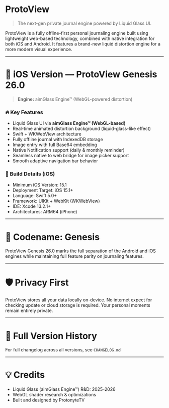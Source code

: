 # ProtoView

> The next-gen private journal engine powered by Liquid Glass UI.

ProtoView is a fully offline-first personal journaling engine built using lightweight web-based technology, combined with native integration for both iOS and Android. It features a brand-new liquid distortion engine for a more modern visual experience.

---

# 🍎 iOS Version — ProtoView Genesis 26.0

> **Engine:** aimGlass Engine™ (WebGL-powered distortion)

### 🔥 Key Features

- Liquid Glass UI via **aimGlass Engine™ (WebGL-based)**
- Real-time animated distortion background (liquid-glass-like effect)
- Swift + WKWebView architecture
- Fully offline journal with IndexedDB storage
- Image entry with full Base64 embedding
- Native Notification support (daily & monthly reminder)
- Seamless native to web bridge for image picker support
- Smooth adaptive navigation bar behavior

### 🔧 Build Details (iOS)
- Minimum iOS Version: 15.1
- Deployment Target: iOS 15.1+
- Language: Swift 5.0+
- Framework: UIKit + WebKit (WKWebView)
- IDE: Xcode 13.2.1+
- Architectures: ARM64 (iPhone)

---

# 🚀 Codename: Genesis

ProtoView Genesis 26.0 marks the full separation of the Android and iOS engines while maintaining full feature parity on journaling features.

---

# 🛡 Privacy First

ProtoView stores all your data locally on-device. No internet expect for checking update or cloud storage is required. Your personal moments remain entirely private.

---

# 📝 Full Version History

For full changelog across all versions, see `CHANGELOG.md`

---

# 💡 Credits

- Liquid Glass (aimGlass Engine™) R&D: 2025-2026
- WebGL shader research & optimizations
- Built and designed by ProtonyteTV
